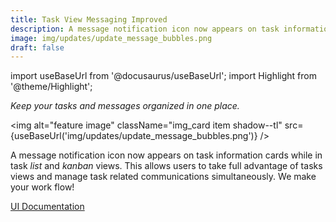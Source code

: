 ```yaml
---
title: Task View Messaging Improved
description: A message notification icon now appears on task information cards while in task list and kanban views. This allows users to take full advantage of tasks views and manage task related communications simultaneously. We make your work flow!
image: img/updates/update_message_bubbles.png
draft: false
---
```


import useBaseUrl from '@docusaurus/useBaseUrl'; 
import Highlight from '@theme/Highlight';

<div className="align-center">
<div className="card">
<div className="card__header">

<span className="hero__subtitle"><em>

Keep your tasks and messages organized in one place.

</em></span>

</div>
<div className="card__image">

<img alt="feature image" className="img_card item shadow--tl" src={useBaseUrl('img/updates/update_message_bubbles.png')} />
<br/>

</div>
<div className="card__body">

A message notification icon now appears on task information cards while in task _list_ and _kanban_ views. This allows users to take full advantage of tasks views and manage task related communications simultaneously. We make your work flow!

</div>
<div className="card__footer text-center align-padding-center">

<a className="button button--info button--block" href="/docs/documentation/client/taskview#chat-in-task">UI Documentation</a>
<br/>

</div>
</div>
</div>
